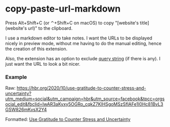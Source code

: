 # copy-paste-url-markdown
Press Alt+Shift+C (or ⌃+Shift+C on macOS) to copy "[website's title](website's url)" to the clipboard.

I use a markdown editor to take notes. I want the URLs to be displayed nicely in preview mode, without me having to do the manual editing, hence the creation of this extension.

Also, the extension has an option to exclude [query string](https://en.wikipedia.org/wiki/Query_string) (if there is any). I just want the URL to look a bit nicer.

### Example

Raw: https://hbr.org/2020/10/use-gratitude-to-counter-stress-and-uncertainty?utm_medium=social&utm_campaign=hbr&utm_source=facebook&tpcc=orgsocial_edit&fbclid=IwAR3aKyxy5OGRo_cqkZ7KlHSgoMSzSflAFe1I0Hc81BvL3GSW826mKvsX2Y4

Formatted: [Use Gratitude to Counter Stress and Uncertainty](https://hbr.org/2020/10/use-gratitude-to-counter-stress-and-uncertainty)
